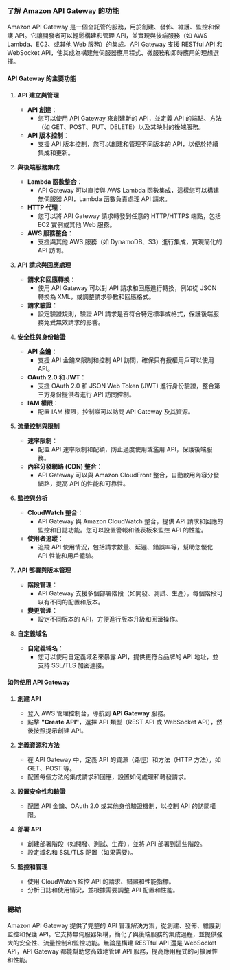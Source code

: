 ### 了解 Amazon API Gateway 的功能

Amazon API Gateway 是一個全託管的服務，用於創建、發佈、維護、監控和保護 API。它讓開發者可以輕鬆構建和管理 API，並實現與後端服務（如 AWS Lambda、EC2、或其他 Web 服務）的集成。API Gateway 支援 RESTful API 和 WebSocket API，使其成為構建無伺服器應用程式、微服務和即時應用的理想選擇。

#### **API Gateway 的主要功能**

1. **API 建立與管理**
   - **API 創建**：
     - 您可以使用 API Gateway 來創建新的 API，並定義 API 的端點、方法（如 GET、POST、PUT、DELETE）以及其映射的後端服務。
   - **API 版本控制**：
     - 支援 API 版本控制，您可以創建和管理不同版本的 API，以便於持續集成和更新。

2. **與後端服務集成**
   - **Lambda 函數整合**：
     - API Gateway 可以直接與 AWS Lambda 函數集成，這樣您可以構建無伺服器 API，Lambda 函數負責處理 API 請求。
   - **HTTP 代理**：
     - 您可以將 API Gateway 請求轉發到任意的 HTTP/HTTPS 端點，包括 EC2 實例或其他 Web 服務。
   - **AWS 服務整合**：
     - 支援與其他 AWS 服務（如 DynamoDB、S3）進行集成，實現簡化的 API 訪問。

3. **API 請求與回應處理**
   - **請求和回應轉換**：
     - 使用 API Gateway 可以對 API 請求和回應進行轉換，例如從 JSON 轉換為 XML，或調整請求參數和回應格式。
   - **請求驗證**：
     - 設定驗證規則，驗證 API 請求是否符合特定標準或格式，保護後端服務免受無效請求的影響。

4. **安全性與身份驗證**
   - **API 金鑰**：
     - 支援 API 金鑰來限制和控制 API 訪問，確保只有授權用戶可以使用 API。
   - **OAuth 2.0 和 JWT**：
     - 支援 OAuth 2.0 和 JSON Web Token (JWT) 進行身份驗證，整合第三方身份提供者進行 API 訪問控制。
   - **IAM 權限**：
     - 配置 IAM 權限，控制誰可以訪問 API Gateway 及其資源。

5. **流量控制與限制**
   - **速率限制**：
     - 配置 API 速率限制和配額，防止過度使用或濫用 API，保護後端服務。
   - **內容分發網路 (CDN) 整合**：
     - API Gateway 可以與 Amazon CloudFront 整合，自動啟用內容分發網路，提高 API 的性能和可靠性。

6. **監控與分析**
   - **CloudWatch 整合**：
     - API Gateway 與 Amazon CloudWatch 整合，提供 API 請求和回應的監控和日誌功能。您可以設置警報和儀表板來監控 API 的性能。
   - **使用者追蹤**：
     - 追蹤 API 使用情況，包括請求數量、延遲、錯誤率等，幫助您優化 API 性能和用戶體驗。

7. **API 部署與版本管理**
   - **階段管理**：
     - API Gateway 支援多個部署階段（如開發、測試、生產），每個階段可以有不同的配置和版本。
   - **變更管理**：
     - 設定不同版本的 API，方便進行版本升級和回滾操作。

8. **自定義域名**
   - **自定義域名**：
     - 您可以使用自定義域名來暴露 API，提供更符合品牌的 API 地址，並支持 SSL/TLS 加密連接。

#### **如何使用 API Gateway**

1. **創建 API**
   - 登入 AWS 管理控制台，導航到 **API Gateway** 服務。
   - 點擊 **"Create API"**，選擇 API 類型（REST API 或 WebSocket API），然後按照提示創建 API。

2. **定義資源和方法**
   - 在 API Gateway 中，定義 API 的資源（路徑）和方法（HTTP 方法），如 GET、POST 等。
   - 配置每個方法的集成請求和回應，設置如何處理和轉發請求。

3. **設置安全性和驗證**
   - 配置 API 金鑰、OAuth 2.0 或其他身份驗證機制，以控制 API 的訪問權限。

4. **部署 API**
   - 創建部署階段（如開發、測試、生產），並將 API 部署到這些階段。
   - 設定域名和 SSL/TLS 配置（如果需要）。

5. **監控和管理**
   - 使用 CloudWatch 監控 API 的請求、錯誤和性能指標。
   - 分析日誌和使用情況，並根據需要調整 API 配置和性能。

### **總結**

Amazon API Gateway 提供了完整的 API 管理解決方案，從創建、發佈、維護到監控和保護 API。它支持無伺服器架構，簡化了與後端服務的集成過程，並提供強大的安全性、流量控制和監控功能。無論是構建 RESTful API 還是 WebSocket API，API Gateway 都能幫助您高效地管理 API 服務，提高應用程式的可擴展性和性能。